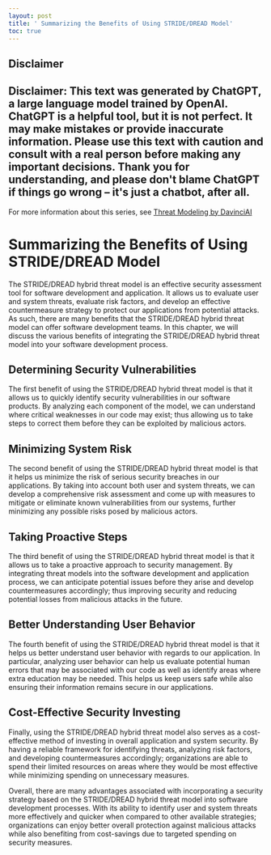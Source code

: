 ```yaml
---
layout: post
title: ' Summarizing the Benefits of Using STRIDE/DREAD Model'
toc: true
---
```

## Disclaimer
 Disclaimer: This text was generated by **ChatGPT**, a large language model trained by OpenAI. ChatGPT is a helpful tool, but it is not perfect. It may make mistakes or provide inaccurate information. Please use this text with caution and consult with a real person before making any important decisions. Thank you for understanding, and please don't blame ChatGPT if things go wrong – it's just a chatbot, after all.
---
 For more information about this series, see [Threat Modeling by DavinciAI](./2022-12-10-threat-modeling-by-DavinciAI.md)



# Summarizing the Benefits of Using STRIDE/DREAD Model
The STRIDE/DREAD hybrid threat model is an effective security assessment tool for software development and application. It allows us to evaluate user and system threats, evaluate risk factors, and develop an effective countermeasure strategy to protect our applications from potential attacks. As such, there are many benefits that the STRIDE/DREAD hybrid threat model can offer software development teams. In this chapter, we will discuss the various benefits of integrating the STRIDE/DREAD hybrid threat model into your software development process. 

## Determining Security Vulnerabilities 
The first benefit of using the STRIDE/DREAD hybrid threat model is that it allows us to quickly identify security vulnerabilities in our software products. By analyzing each component of the model, we can understand where critical weaknesses in our code may exist; thus allowing us to take steps to correct them before they can be exploited by malicious actors. 

## Minimizing System Risk 
The second benefit of using the STRIDE/DREAD hybrid threat model is that it helps us minimize the risk of serious security breaches in our applications. By taking into account both user and system threats, we can develop a comprehensive risk assessment and come up with measures to mitigate or eliminate known vulnerabilities from our systems, further minimizing any possible risks posed by malicious actors. 

## Taking Proactive Steps 
The third benefit of using the STRIDE/DREAD hybrid threat model is that it allows us to take a proactive approach to security management. By integrating threat models into the software development and application process, we can anticipate potential issues before they arise and develop countermeasures accordingly; thus improving security and reducing potential losses from malicious attacks in the future. 

## Better Understanding User Behavior 
The fourth benefit of using the STRIDE/DREAD hybrid threat model is that it helps us better understand user behavior with regards to our application. In particular, analyzing user behavior can help us evaluate potential human errors that may be associated with our code as well as identify areas where extra education may be needed. This helps us keep users safe while also ensuring their information remains secure in our applications. 

## Cost-Effective Security Investing 
Finally, using the STRIDE/DREAD hybrid threat model also serves as a cost-effective method of investing in overall application and system security. By having a reliable framework for identifying threats, analyzing risk factors, and developing countermeasures accordingly; organizations are able to spend their limited resources on areas where they would be most effective while minimizing spending on unnecessary measures. 

Overall, there are many advantages associated with incorporating a security strategy based on the STRIDE/DREAD hybrid threat model into software development processes. With its ability to identify user and system threats more effectively and quicker when compared to other available strategies; organizations can enjoy better overall protection against malicious attacks while also benefiting from cost-savings due to targeted spending on security measures.